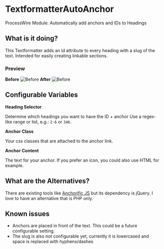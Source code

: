# TextformatterAutoAnchor
ProcessWire Module: Automatically add anchors and IDs to Headings

## What is it doing?

This Textformatter adds an id attribute to every heading with a slug of the text. Intended for easily creating linkable sections.

### Preview
**Before**
![Before](http://i.imgur.com/pzkZaWF.jpg)
**After**
![Before](http://i.imgur.com/gXykULs.jpg)

## Configurable Variables

**Heading Selector**

Determine which headings you want to have the ID + anchor
Use a regex-like range or list, e.g.: `2-6` or `346`.

**Anchor Class**

Your css classes that are attached to the anchor link.

**Anchor Content**

The text for your anchor. If you prefer an icon, you could also use HTML for example.

## What are the Alternatives?

There are existing tools like [Anchorific JS](http://renaysha.me/anchorific-js/) but its dependency is jQuery. I love to have an alternative that is PHP only.

## Known issues
 - Anchors are placed in front of the text. This could be a future configurable setting.
 - The slug is also not configurable yet, currently it is lowercased and space is replaced with hyphens/dashes
